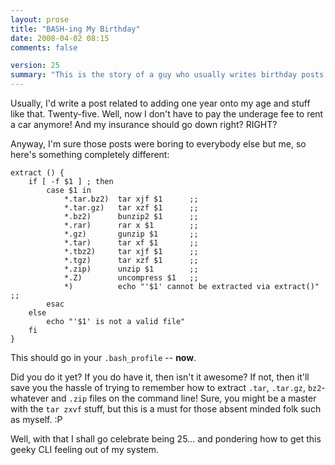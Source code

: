 ```yaml
---
layout: prose
title: "BASH-ing My Birthday"
date: 2008-04-02 08:15
comments: false

version: 25
summary: "This is the story of a guy who usually writes birthday posts on this birthday. This year calls for something completely different. Why? He feels that the posts could be perceived as boring and he agrees completely. "
---
```


Usually, I'd write a post related to adding one year onto my age and stuff like that. Twenty-five. Well, now I don't have to pay the underage fee to rent a car anymore! And my insurance should go down right? RIGHT?

Anyway, I'm sure those posts were boring to everybody else but me, so here's something completely different:

    extract () {
        if [ -f $1 ] ; then
            case $1 in
                *.tar.bz2)  tar xjf $1      ;;
                *.tar.gz)   tar xzf $1      ;;
                *.bz2)      bunzip2 $1      ;;
                *.rar)      rar x $1        ;;
                *.gz)       gunzip $1       ;;
                *.tar)      tar xf $1       ;;
                *.tbz2)     tar xjf $1      ;;
                *.tgz)      tar xzf $1      ;;
                *.zip)      unzip $1        ;;
                *.Z)        uncompress $1   ;;
                *)          echo "'$1' cannot be extracted via extract()" ;;
            esac
        else
            echo "'$1' is not a valid file"
        fi
    }

This should go in your `.bash_profile` -- **now**.

Did you do it yet? If you do have it, then isn't it awesome? If not, then it'll save you the hassle of trying to remember how to extract `.tar`, `.tar.gz`, `bz2`-whatever and `.zip` files on the command line! Sure, you might be a master with the `tar zxvf` stuff, but this is a must for those absent minded folk such as myself. :P

Well, with that I shall go celebrate being 25... and pondering how to get this geeky CLI feeling out of my system.
